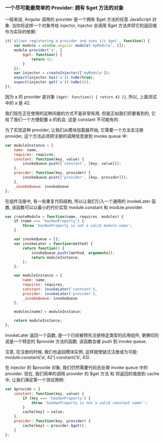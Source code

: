 ### 一个尽可能最简单的 Provider: 拥有 $get 方法的对象

一般来说, Angular 调用的 provider 是一个拥有 $get 方法的任意 JavaScript 对象. 当你将这样一个对象传给 injector, injector 会调用 $get 方法并将它的返回值作为实际的依赖:

```js
it('allows registering a provider and uses its $get', function() {
    var module = window.angular.module('myModule', []);
    module.provider('a', {
        $get: function() {
            return 42;
        }
    });
    var injector = createInjector(['myModule']);
    expect(injector.has('a')).toBe(true);
    expect(injector.get('a')).toBe(42);
});
```

因为 a 的 provider 是对象 `{$get: function() { return 42 }}`, 所以, 上面测试中的 a 是 42.

我们现在正在使用的这种间接的方式不是非常有用, 但是正如我们将要看到的, 它给了我们一个方便配置 a 的机会, 这是 constant 不可能有的.

为了实现这种 provider, 让我们从模块加载器开始, 它需要一个方法去注册 provider, 这个方法必须把注册的调用信息放到  invoke queue 中:

```js
var moduleInstance = {
    name: name,
    requires: requires,
    constant: function(key, value) {
        invokeQueue.push(['constant', [key, value]]);
    },
    provider: function(key, provider) {
        invokeQueue.push(['provider', [key, provider]]);
    },
    _invokeQueue: invokeQueue
};
```

在组件注册中, 有一些重复代码结构, 所以让我们引入一个通用的 invokeLater 函数, 该函数可以以最小的代价实现 module.constant 和 module.provider.

```js
var createModule = function(name, requires, modules) {
    if (name === 'hasOwnProperty') {
        throw 'hasOwnProperty is not a valid module name';
    }

    var invokeQueue = [];
    var invokeLater = function(method) {
        return function() {
            invokeQueue.push([method, arguments]);
            return moduleInstance;
        };
    };

    var moduleInstance = {
        name: name,
        requires: requires,
        constant: invokeLater('constant'),
        provider: invokeLater('provider'),
        _invokeQueue: invokeQueue
    };

    modules[name] = moduleInstance;

    return moduleInstance;
};
```

invokeLater 返回一个函数, 是一个已经被预先注册特定类型的应用组件, 更确切的说是一个特定的 $provide 方法的函数. 该函数会被 push 到 invoke queue.

注意, 在注册的时候, 我们也返回模块实例, 这样就使链式注册成为可能: module.constant(‘a’, 42’).constant(‘b’, 43).

在 injector 的 $provide 对象, 我们仍然需要代码去处理 invoke queue 中的 provider. 现在, 我们简单的调用 provider 的 $get 方法 和 将返回的值放到 cache 中, 让我们满足第一个测试用例:

```js
var $provide = {
    constant: function(key, value) {
        if (key === 'hasOwnProperty') {
            throw 'hasOwnProperty is not a valid constant name!';
        }
        cache[key] = value;
    },
    provider: function(key, provider) {
        cache[key] = provider.$get();
    }
};
```
